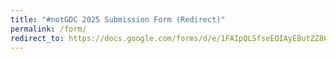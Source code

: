 ```yaml
---
title: "#notGDC 2025 Submission Form (Redirect)"
permalink: /form/
redirect_to: https://docs.google.com/forms/d/e/1FAIpQLSfseEQIAyEButZZ86ZqDMqhqVHWVhJrTnqndeTu2tiOh49LeA
---
```

